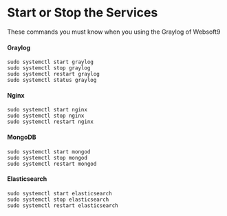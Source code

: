 # Start or Stop the Services

These commands you must know when you using the Graylog of Websoft9

#### Graylog

```shell
sudo systemctl start graylog
sudo systemctl stop graylog
sudo systemctl restart graylog
sudo systemctl status graylog
```

#### Nginx

```shell
sudo systemctl start nginx
sudo systemctl stop nginx
sudo systemctl restart nginx
```

#### MongoDB

```shell
sudo systemctl start mongod
sudo systemctl stop mongod
sudo systemctl restart mongod
```

#### Elasticsearch

```shell
sudo systemctl start elasticsearch
sudo systemctl stop elasticsearch
sudo systemctl restart elasticsearch
```